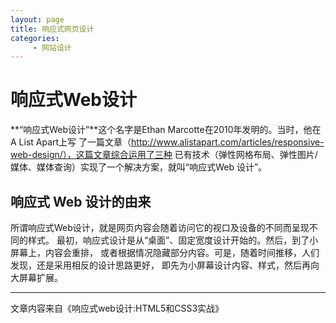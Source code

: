 ```yaml
---
layout: page
title: 响应式网页设计
categories:
     - 网站设计
---
```


# 响应式Web设计
  
**“响应式Web设计”**这个名字是Ethan Marcotte在2010年发明的。当时，他在A List Apart上写
了一篇文章（http://www.alistapart.com/articles/responsive-web-design/），这篇文章综合运用了三种
已有技术（弹性网格布局、弹性图片/媒体、媒体查询）实现了一个解决方案，就叫“响应式Web
设计”。  

## 响应式 Web 设计的由来
所谓响应式Web设计，就是网页内容会随着访问它的视口及设备的不同而呈现不同的样式。
最初，响应式设计是从“桌面”、固定宽度设计开始的。然后，到了小屏幕上，内容会重排，
或者根据情况隐藏部分内容。可是，随着时间推移，人们发现，还是采用相反的设计思路更好，
即先为小屏幕设计内容、样式，然后再向大屏幕扩展。  
****
文章内容来自《响应式web设计:HTML5和CSS3实战》
